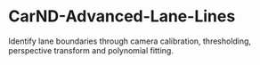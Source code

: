 # CarND-Advanced-Lane-Lines
Identify lane boundaries through camera calibration, thresholding, perspective transform and polynomial fitting.

